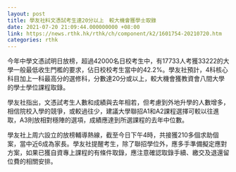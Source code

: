 ```yaml
---
layout: post
title: 學友社料文憑試考生達20分以上　較大機會獲學士取錄
date: 2021-07-20 21:09:44.000000000 +08:00
link: https://news.rthk.hk/rthk/ch/component/k2/1601754-20210720.htm
categories: rthk
---
```


今年中學文憑試明日放榜，超過42000名日校考生中，有17733人考獲33222的大學一般最低收生門檻的要求，佔日校校考生當中的42.2%。學友社預計，4科核心科目加上一科最高分的選修科，分數達20分或以上，較大機會獲教資會八間大學的學士學位課程取錄。

學友社指出，文憑試考生人數和成績與去年相若，但考慮到外地升學的人數增多，相信院校入學的競爭，或較過往少，建議大學聯招A1和A2課程選擇可較以往進取，A3則放相對穩陣的選項，成績應達到所選課程的去年中位數。

學友社上周六設立的放榜輔導熱線，截至今日下午4時，共接獲210多個求助個案，當中近6成為家長。學友社提醒考生，除了聯招學位外，應多手準備擬定應對方案，如果已獲自資專上課程的有條件取錄，應注意確認取錄手續、繳交及退還留位費的相關安排。
